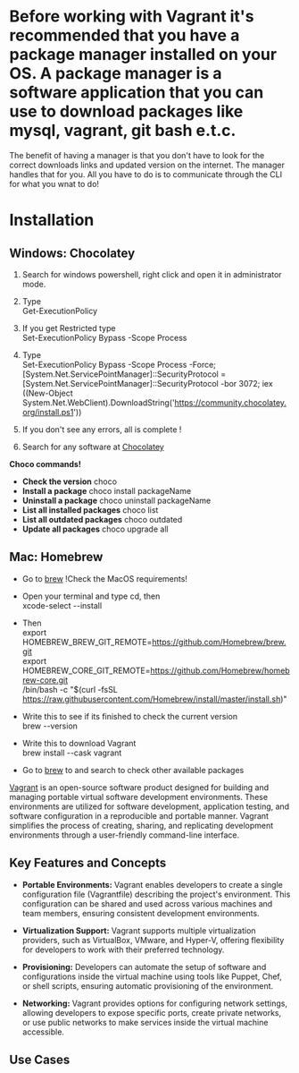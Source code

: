 # Before working with Vagrant it's recommended that you have a package manager installed on your OS. A package manager is a software application that you can use to download packages like mysql, vagrant, git bash e.t.c.
The benefit of having a manager is that you don't have to look for the correct downloads links and updated version on the internet. The manager handles that for you. All you have to do is to communicate through the CLI for what you wnat to do!

# Installation
## Windows: Chocolatey
1. Search for windows powershell, right click and open it in administrator mode.
2. Type  
Get-ExecutionPolicy
3. If you get Restricted type  
 Set-ExecutionPolicy Bypass -Scope Process
4. Type  
Set-ExecutionPolicy Bypass -Scope Process -Force; [System.Net.ServicePointManager]::SecurityProtocol = [System.Net.ServicePointManager]::SecurityProtocol -bor 3072; iex ((New-Object System.Net.WebClient).DownloadString('https://community.chocolatey.org/install.ps1'))

5. If you don't see any errors, all is complete !

6. Search for any software at [Chocolatey](https://community.chocolatey.org/packages)

**Choco commands!**  
* **Check the version** choco
* **Install a package** choco install packageName
* **Uninstall a package** choco uninstall packageName
* **List all installed packages** choco list
* **List all outdated packages** choco outdated
* **Update all packages** choco upgrade all  


## Mac: Homebrew
* Go to [brew](https://docs.brew.sh/Installation) 
 !Check the MacOS requirements!

* Open your terminal and type cd, then  
xcode-select --install

* Then  
export HOMEBREW_BREW_GIT_REMOTE=https://github.com/Homebrew/brew.git  
export HOMEBREW_CORE_GIT_REMOTE=https://github.com/Homebrew/homebrew-core.git  
/bin/bash -c "$(curl -fsSL https://raw.githubusercontent.com/Homebrew/install/master/install.sh)"

* Write this to see if its finished to check the current version  
  brew --version

* Write this to download Vagrant  
  brew install --cask vagrant

* Go to [brew](https://brew.sh/) to and search to check other available packages


[Vagrant](https://www.vagrantup.com/) is an open-source software product designed for building and managing portable virtual software development environments. These environments are utilized for software development, application testing, and software configuration in a reproducible and portable manner. Vagrant simplifies the process of creating, sharing, and replicating development environments through a user-friendly command-line interface.

## Key Features and Concepts

- **Portable Environments:** Vagrant enables developers to create a single configuration file (Vagrantfile) describing the project's environment. This configuration can be shared and used across various machines and team members, ensuring consistent development environments.

- **Virtualization Support:** Vagrant supports multiple virtualization providers, such as VirtualBox, VMware, and Hyper-V, offering flexibility for developers to work with their preferred technology.

- **Provisioning:** Developers can automate the setup of software and configurations inside the virtual machine using tools like Puppet, Chef, or shell scripts, ensuring automatic provisioning of the environment.

- **Networking:** Vagrant provides options for configuring network settings, allowing developers to expose specific ports, create private networks, or use public networks to make services inside the virtual machine accessible.

## Use Cases


